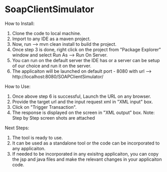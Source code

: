 # SoapClientSimulator

How to Install:
1) Clone the code to local machine.
2) Import to any IDE as a maven project.
3) Now, run --> mvn clean install to build the project.
4) Once step 3 is done, right click on the project from "Package Explorer" window and select Run As --> Run On Server.
5) You can run on the default server the IDE has or a server can be setup of our choice and run it on the server.
6) The applicaiton will be launched on default port - 8080 with url --> http://localhost:8080/SOAPClientSimulator/

How to Use:
1) Once above step 6 is successful, Launch the URL on any browser.
2) Provide the target url and the input request xml in "XML input" box.
3) Click on "Trigger Transaction".
4) The response is displayed on the screen in "XML output" box.
Note: Step by Step screen shots are attached 

Next Steps:
1) The tool is ready to use.
2) It can be used as a standalone tool or the code can be incorporated to any applicaiton.
3) If needed to be incorporated in any exisitng applicaiton, you can copy the jsp and java files and make the relevant changes in your applicaiton code.
